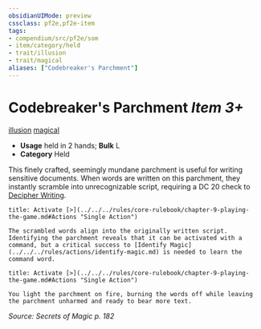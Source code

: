 ```yaml
---
obsidianUIMode: preview
cssclass: pf2e,pf2e-item
tags:
- compendium/src/pf2e/som
- item/category/held
- trait/illusion
- trait/magical
aliases: ["Codebreaker's Parchment"]
---
```

# Codebreaker's Parchment *Item 3+*  
[illusion](../../../rules/traits/illusion.md)  [magical](../../../rules/traits/magical.md)  

- **Usage** held in 2 hands; **Bulk** L
- **Category** Held

This finely crafted, seemingly mundane parchment is useful for writing sensitive documents. When words are written on this parchment, they instantly scramble into unrecognizable script, requiring a DC 20 check to [Decipher Writing](../../../rules/actions/decipher-writing.md).

```ad-embed-ability
title: Activate [>](../../../rules/core-rulebook/chapter-9-playing-the-game.md#Actions "Single Action")

The scrambled words align into the originally written script. Identifying the parchment reveals that it can be activated with a command, but a critical success to [Identify Magic](../../../rules/actions/identify-magic.md) is needed to learn the command word.
```

```ad-embed-ability
title: Activate [>](../../../rules/core-rulebook/chapter-9-playing-the-game.md#Actions "Single Action")

You light the parchment on fire, burning the words off while leaving the parchment unharmed and ready to bear more text.
```

*Source: Secrets of Magic p. 182*
